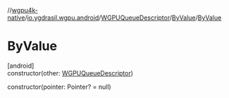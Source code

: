 //[wgpu4k-native](../../../../index.md)/[io.ygdrasil.wgpu.android](../../index.md)/[WGPUQueueDescriptor](../index.md)/[ByValue](index.md)/[ByValue](-by-value.md)

# ByValue

[android]\
constructor(other: [WGPUQueueDescriptor](../index.md))

constructor(pointer: Pointer? = null)